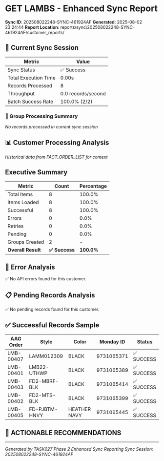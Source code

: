 # GET LAMBS - Enhanced Sync Report
**Sync ID**: 202508022248-SYNC-461924AF
**Generated**: 2025-08-02 23:24:44
**Report Location**: reports\sync\202508022248-SYNC-461924AF/customer_reports/

## 🚀 Current Sync Session

| Metric | Value |
|--------|-------|
| Sync Status | ✅ Success |
| Total Execution Time | 0.00s |
| Records Processed | 8 |
| Throughput | 0.0 records/second |
| Batch Success Rate | 100.0% (2/2) |

### 📂 Group Processing Summary

*No records processed in current sync session*

## 📊 Customer Processing Analysis
*Historical data from FACT_ORDER_LIST for context*

## Executive Summary

| Metric | Count | Percentage |
|--------|-------|------------|
| Total Items | 8 | 100.0% |
| Items Loaded | 8 | 100.0% |
| Successful | 8 | 100.0% |
| Errors | 0 | 0.0% |
| Retries | 0 | 0.0% |
| Pending | 0 | 0.0% |
| Groups Created | 2 | - |
| **Overall Result** | **✅ Success** | **100.0%** |

## 🚨 Error Analysis

✅ No API errors found for this customer.

## 📋 Pending Records Analysis

✅ No pending records found for this customer.

## ✅ Successful Records Sample

| AAG Order | Style | Color | Monday ID | Status |
|-----------|-------|--------|-----------|--------|
| LMB-00407 | LAMM012309 | BLACK | 9731065371 | ✅ SUCCESS |
| LMB-00401 | LMB22-UTHWP | BLACK | 9731065389 | ✅ SUCCESS |
| LMB-00403 | FD2-MBRF-BLK | BLACK | 9731065414 | ✅ SUCCESS |
| LMB-00402 | FD2-MTS-BLK | BLACK | 9731065399 | ✅ SUCCESS |
| LMB-00405 | FD-PJBTM-HNVY | HEATHER NAVY | 9731065445 | ✅ SUCCESS |

## 🎯 ACTIONABLE RECOMMENDATIONS


---
*Generated by TASK027 Phase 2 Enhanced Sync Reporting*
*Sync Session: 202508022248-SYNC-461924AF*